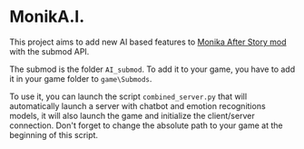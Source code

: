 # MonikA.I.

This project aims to add new AI based features to [Monika After Story mod](https://github.com/Monika-After-Story/MonikaModDev) with the submod API.

The submod is the folder `AI_submod`. To add it to your game, you have to add it in your game folder to `game\Submods`.

To use it, you can launch the script `combined_server.py` that will automatically launch a server with chatbot and emotion recognitions models, it will also launch the game and initialize the client/server connection. Don't forget to change the absolute path to your game at the beginning of this script.


